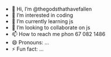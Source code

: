 - 👋 Hi, I’m @thegodsthathavefallen
- 👀 I’m interested in coding
- 🌱 I’m currently learning js
- 💞️ I’m looking to collaborate on js
- 📫 How to reach me phon 67 082 1486
- 😄 Pronouns: ...
- ⚡ Fun fact: ...

<!---
thegodsthathavefallen/thegodsthathavefallen is a ✨ special ✨ repository because its `README.md` (this file) appears on your GitHub profile.
You can click the Preview link to take a look at your changes.
--->
